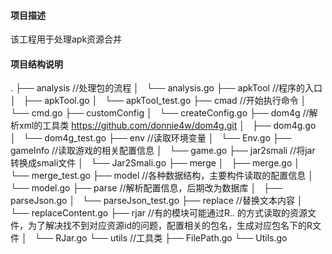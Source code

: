 #### 项目描述
该工程用于处理apk资源合并

#### 项目结构说明
.
├── analysis  //处理包的流程
│   └── analysis.go 
├── apkTool  //程序的入口
│   ├── apkTool.go
│   └── apkTool_test.go
├── cmad       //开始执行命令
│   └── cmd.go
├── customConfig
│   └── createConfig.go
├── dom4g       //解析xml的工具类 https://github.com/donnie4w/dom4g.git
│   ├── dom4g.go
│   └── dom4g_test.go
├── env         //读取环境变量
│   └── Env.go
├── gameInfo    //读取游戏的相关配置信息
│   └── game.go
├── jar2smali   //将jar 转换成smali文件
│   └── Jar2Smali.go
├── merge
│   ├── merge.go
│   └── merge_test.go
├── model       //各种数据结构，主要构件读取的配置信息
│   └── model.go
├── parse       //解析配置信息，后期改为数据库
│   ├── parseJson.go
│   └── parseJson_test.go
├── replace     //替换文本内容
│   └── replaceContent.go
├── rjar        //有的模块可能通过R.*.* 的方式读取的资源文件，为了解决找不到对应资源id的问题，配置相关的包名，生成对应包名下的R文件
│   └── RJar.go
└── utils       //工具类
    ├── FilePath.go
    └── Utils.go

